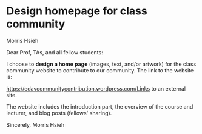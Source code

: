 # Design homepage for class community

Morris Hsieh

Dear Prof, TAs, and all fellow students:

I choose to **design a home page** (images, text, and/or artwork) for the class community website to contribute to our community. The link to the website is:

https://edavcommunitycontribution.wordpress.com/Links to an external site.
 
The website includes the introduction part, the overview of the course and lecturer, and blog posts (fellows' sharing).

Sincerely,
Morris Hsieh

